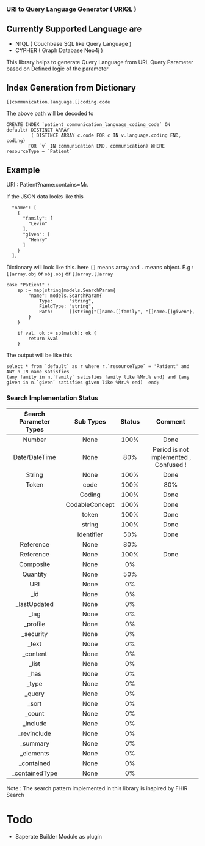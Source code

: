 ### URI to Query Language Generator ( URIQL )

## Currently Supported Language are
 * N1QL ( Couchbase SQL like Query Language )
 * CYPHER ( Graph Database Neo4j )


This library helps to generate Query Language from URL Query
Parameter based on Defined logic of the parameter

## Index Generation from Dictionary

```
[]communication.language.[]coding.code
```

The above path will be decoded to

```
CREATE INDEX `patient_communication_language_coding_code` ON
default( DISTINCT ARRAY
         ( DISTINCE ARRAY c.code FOR c IN v.language.coding END, coding)
        FOR `v` IN communication END, communication) WHERE resourceType = `Patient`
```

## Example
URI : Patient?name:contains=Mr.

If the JSON data looks like this

```
  "name": [
    {
      "family": [
        "Levin"
      ],
      "given": [
        "Henry"
      ]
    }
  ],
```

Dictionary will look like this. here `[]` means array and `.` means object. E.g : `[]array.obj` or `obj.obj` or `[]array.[]array`

```
case "Patient" :
    sp := map[string]models.SearchParam{
        "name": models.SearchParam{
            Type:      "string",
            FieldType: "string",
            Path:      []string{"[]name.[]family", "[]name.[]given"},
        }
    }

    if val, ok := sp[match]; ok {
        return &val
    }
```


The output will be like this

```
select * from `default` as r where r.`resourceType` = 'Patient' and ANY n IN name satisfies
(any family in n.`family` satisfies family like %Mr.% end) and (any given in n.`given` satisfies given like %Mr.% end)  end;

```


### Search Implementation Status

| Search Parameter Types | Sub Types | Status | Comment |
|:---:|:---:|:---:| :---: |
| Number | None | 100% | Done
| Date/DateTime | None | 80% | Period is not implemented , Confused ! |
| String | None | 100% | Done |
| Token | code | 100% | 80% |
|	| Coding | 100% | Done |
|	| CodableConcept | 100% | Done|
|	| token 	| 100% | Done |
|	| string 	| 100% | Done |
|	| Identifier 	| 50% | Done
| Reference | None | 80% |
| Reference | None | 100% | Done |
| Composite | None | 0% |
| Quantity | None | 50% |
| URI | None | 0% |
| _id | None | 0% |
| _lastUpdated | None | 0% |
| _tag | None | 0% |
| _profile | None | 0% |
| _security | None | 0% |
| _text | None | 0% |
| _content | None | 0% |
| _list | None | 0% |
| _has | None | 0% |
| _type | None | 0% |
| _query | None | 0% |
| _sort | None | 0% |
| _count | None | 0% |
| _include | None | 0% |
| _revinclude | None | 0% |
| _summary | None | 0% |
| _elements | None | 0% |
| _contained | None | 0% |
| _containedType | None | 0% |


Note : The search pattern implemented in this library is inspired by FHIR Search

# Todo

* Saperate Builder Module as plugin